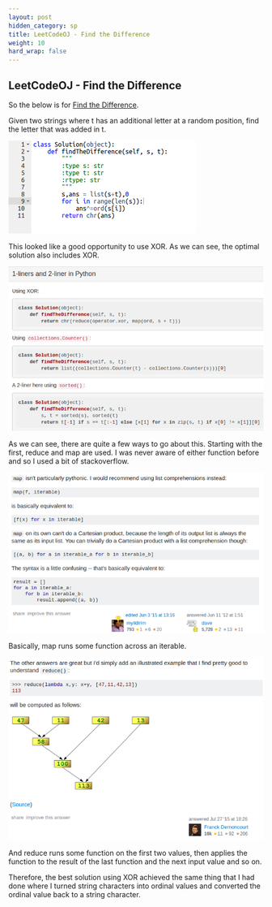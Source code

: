 ```yaml
---
layout: post
hidden_category: sp
title: LeetCodeOJ - Find the Difference
weight: 10
hard_wrap: false
---
```


## LeetCodeOJ - Find the Difference

So the below is for [Find the Difference](https://leetcode.com/problems/find-the-difference/).

Given two strings where t has an additional letter at a random position, find the letter that was added in t.

![png](https://raw.githubusercontent.com/JonathanJohann/Research/master/_posts/Scratch_Pad/Pics/find_difference.png)

This looked like a good opportunity to use XOR. As we can see, the optimal solution also includes XOR. 

![png](https://raw.githubusercontent.com/JonathanJohann/Research/master/_posts/Scratch_Pad/Pics/opt_find_diff.png)

As we can see, there are quite a few ways to go about this. Starting with the first, reduce and map are used. I was never aware of either function before and so I used a bit of stackoverflow.

![png](https://raw.githubusercontent.com/JonathanJohann/Research/master/_posts/Scratch_Pad/Pics/map_func.png)

Basically, map runs some function across an iterable. 

![png](https://raw.githubusercontent.com/JonathanJohann/Research/master/_posts/Scratch_Pad/Pics/reduce_func.png)

And reduce runs some function on the first two values, then applies the function to the result of the last function and the next input value and so on.

Therefore, the best solution using XOR achieved the same thing that I had done where I turned string characters into ordinal values and converted the ordinal value back to a string character.
